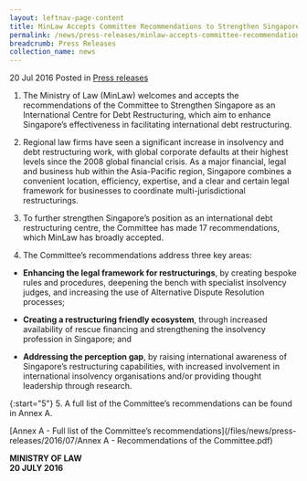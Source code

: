 ```yaml
---
layout: leftnav-page-content
title: MinLaw Accepts Committee Recommendations to Strengthen Singapore’s Debt Restructuring Framework
permalink: /news/press-releases/minlaw-accepts-committee-recommendations-to-strengthen-singapore
breadcrumb: Press Releases
collection_name: news
---
```


20 Jul 2016 Posted in [Press releases](/news/press-releases)



1. The Ministry of Law (MinLaw) welcomes and accepts the recommendations of the Committee to Strengthen Singapore as an International Centre for Debt Restructuring, which aim to enhance Singapore’s effectiveness in facilitating international debt restructuring.


2. Regional law firms have seen a significant increase in insolvency and debt restructuring work, with global corporate defaults at their highest levels since the 2008 global financial crisis. As a major financial, legal and business hub within the Asia-Pacific region, Singapore combines a convenient location, efficiency, expertise, and a clear and certain legal framework for businesses to coordinate multi-jurisdictional restructurings.


3. To further strengthen Singapore’s position as an international debt restructuring centre, the Committee has made 17 recommendations, which MinLaw has broadly accepted.

 

4. The Committee’s recommendations address three key areas:

 

* **Enhancing the legal framework for restructurings**, by creating bespoke rules and procedures, deepening the bench with specialist insolvency judges, and increasing the use of Alternative Dispute Resolution processes;


* **Creating a restructuring friendly ecosystem**, through increased availability of rescue financing and strengthening the insolvency profession in Singapore; and


* **Addressing the perception gap**, by raising international awareness of Singapore’s restructuring capabilities, with increased involvement in international insolvency organisations and/or providing thought leadership through research.

 
{:start="5"}
5. A full list of the Committee’s recommendations can be found in Annex A.

 
[Annex A - Full list of the Committee’s recommendations](/files/news/press-releases/2016/07/Annex A - Recommendations of the Committee.pdf)
 

**MINISTRY OF LAW**  
**20 JULY 2016**
